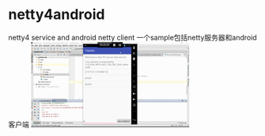 # netty4android
netty4 service and android netty client
一个sample包括netty服务器和android客户端
![image](https://github.com/qx8668/netty4android/blob/master/531.gif)
